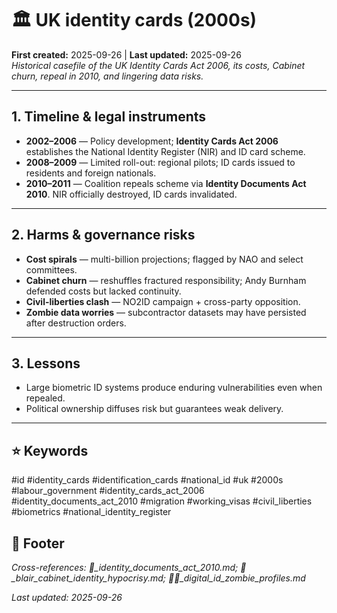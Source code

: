# 🏛️ UK identity cards (2000s)  
**First created:** 2025-09-26 | **Last updated:** 2025-09-26  
*Historical casefile of the UK Identity Cards Act 2006, its costs, Cabinet churn, repeal in 2010, and lingering data risks.*  

---

## 1. Timeline & legal instruments  
- **2002–2006** — Policy development; **Identity Cards Act 2006** establishes the National Identity Register (NIR) and ID card scheme.  
- **2008–2009** — Limited roll-out: regional pilots; ID cards issued to residents and foreign nationals.  
- **2010–2011** — Coalition repeals scheme via **Identity Documents Act 2010**. NIR officially destroyed, ID cards invalidated.  

---

## 2. Harms & governance risks  
- **Cost spirals** — multi-billion projections; flagged by NAO and select committees.  
- **Cabinet churn** — reshuffles fractured responsibility; Andy Burnham defended costs but lacked continuity.  
- **Civil-liberties clash** — NO2ID campaign + cross-party opposition.  
- **Zombie data worries** — subcontractor datasets may have persisted after destruction orders.  

---

## 3. Lessons  
- Large biometric ID systems produce enduring vulnerabilities even when repealed.  
- Political ownership diffuses risk but guarantees weak delivery.  

---

## ⭐ Keywords  
#id #identity_cards #identification_cards #national_id #uk #2000s #labour_government #identity_cards_act_2006 #identity_documents_act_2010 #migration #working_visas #civil_liberties #biometrics #national_identity_register  

## 🏮 Footer  
*Cross-references: 📜_identity_documents_act_2010.md; 🤹_blair_cabinet_identity_hypocrisy.md; 🧟‍♀️_digital_id_zombie_profiles.md*  

_Last updated: 2025-09-26_  
